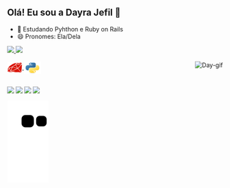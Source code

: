 ## Olá! Eu sou a Dayra Jefil 👋

- 🌱 Estudando Pyhthon e Ruby on Rails
- 😄 Pronomes: Ela/Dela

 <div>
  <a href="https://github.com/DayraJefil">
  <img height="180em" src="https://github-readme-stats.vercel.app/api?username=DayraJefil&show_icons=true&theme=dark&include_all_commits=true&count_private=true"/>
  <img height="180em" src="https://github-readme-stats.vercel.app/api/top-langs/?username=DayraJefil&layout=compact&langs_count=7&theme=dark"/>
</div>
<div style="display: inline_block"><br>
  <img align="center" alt="Day-Ruby" height="25" width="35" src="https://raw.githubusercontent.com/devicons/devicon/master/icons/ruby/ruby-plain.svg">
  <img align="center" alt="Day-Python" height="30" width="40" src="https://raw.githubusercontent.com/devicons/devicon/master/icons/python/python-original.svg">
  <img align="right" alt="Day-gif" src="https://www.criarbanner.com.br/criargifs/a/3dde9be9542e64c25672aad227f33a0f.gif">
</div>
  
##
 
<div> 
  <a href="https://www.instagram.com/jefil.dayra" target="_blank"><img src="https://img.shields.io/badge/-Instagram-%23E4405F?style=for-the-badge&logo=instagram&logoColor=white" target="_blank"></a>
 	<a href="https://www.twitch.tv/pitchulinha_a" target="_blank"><img src="https://img.shields.io/badge/Twitch-9146FF?style=for-the-badge&logo=twitch&logoColor=white" target="_blank"></a>
 <a href="https://discord.com/channels/656971556974624788/691698054755123340" target="_blank"><img src="https://img.shields.io/badge/Discord-7289DA?style=for-the-badge&logo=discord&logoColor=white" target="_blank"></a> 
  <a href = "mailto:dayrajefil@gmail.com"><img src="https://img.shields.io/badge/Gmail-D14836?style=for-the-badge&logo=gmail&logoColor=white" target="_blank"></a> 

  ![Snake animation](https://raw.githubusercontent.com/DayraJefil/DayraJefil/output/github-contribution-grid-snake.svg)
 
</div>
